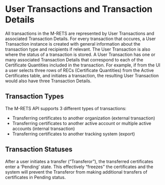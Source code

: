 # User Transactions and Transaction Details

All transactions in the M-RETS are represented by User Transactions and associated Transaction Details. For every transaction that occures, a User Transaction instance is created with general information about the transaction type and recipients if relevant. The User Transaction is also where the status of a transaction is stored. A User Transaction has one or many associated Transaction Details that correspond to each of the Certificate Quantities included in the transaction. For example, if from the UI a user selects three rows of RECs (Certificate Quantities) from the Active Certificates table, and initiates a transaction, the resulting User Transaction would also have three Transaction Details.

## Transaction Types

The M-RETS API supports 3 different types of transactions:
 
* Transferring certificates to another organization (external transaction)
* Transferring certificates to another active account or multiple active accounts (internal transaction)
* Transferring certificates to another tracking system (export)

## Transaction Statuses

After a user initiates a transfer (“Transferor”), the transferred certificates enter a ‘Pending’ state. This effectively “freezes” the certificates and the system will prevent the Transferor from making additional transfers of certificates in Pending status.
 

